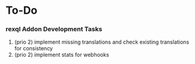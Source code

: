 # To-Do

### rexql Addon Development Tasks

1. (prio 2) implement missing translations and check existing translations for consistency
2. (prio 2) implement stats for webhooks
